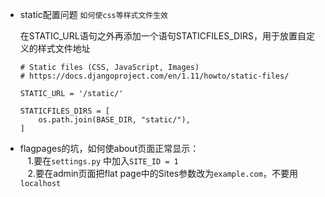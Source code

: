 * static配置问题 `如何使css等样式文件生效`

  在STATIC_URL语句之外再添加一个语句STATICFILES_DIRS，用于放置自定义的样式文件地址
  ```
  # Static files (CSS, JavaScript, Images)
  # https://docs.djangoproject.com/en/1.11/howto/static-files/

  STATIC_URL = '/static/'

  STATICFILES_DIRS = [
      os.path.join(BASE_DIR, "static/"),
  ]
  ```
  
  
* flagpages的坑，如何使about页面正常显示：     
    1.要在`settings.py` 中加入`SITE_ID = 1`      
    2.要在admin页面把flat page中的Sites参数改为`example.com`，不要用`localhost`
